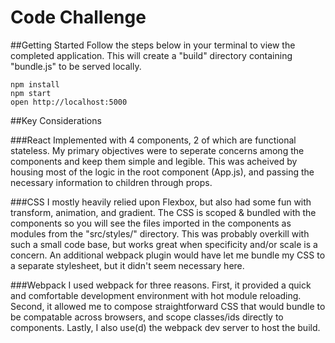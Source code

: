 # Code Challenge

##Getting Started
Follow the steps below in your terminal to view the completed application. 
This will create a "build" directory containing "bundle.js" to be served locally.
```
npm install
npm start
open http://localhost:5000
```

##Key Considerations

###React
Implemented with 4 components, 2 of which are functional stateless. My primary objectives were to seperate concerns among the components and keep them simple and legible. This was acheived by housing most of the logic in the root component (App.js), and passing the necessary information to children through props.

###CSS
I mostly heavily relied upon Flexbox, but also had some fun with transform, animation, and gradient. The CSS is scoped & bundled with the components so you will see the files imported in the components as modules from the "src/styles/" directory. This was probably overkill with such a small code base, but works great when specificity and/or scale is a concern. An additional webpack plugin would have let me bundle my CSS to a separate stylesheet, but it didn't seem necessary here.

###Webpack
I used webpack for three reasons. First, it provided a quick and comfortable development environment with hot module reloading. Second, it allowed me to compose straightforward CSS that would bundle to be compatable across browsers, and scope classes/ids directly to components. Lastly, I also use(d) the webpack dev server to host the build.

